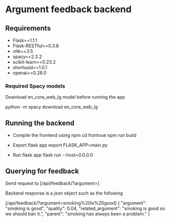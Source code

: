 # Argument feedback backend

## Requirements

-   Flask==1.1.1
-   Flask-RESTful==0.3.8
-   nltk==3.5
-   spacy==2.3.2
-   scikit-learn==0.23.2
-   shortuuid==1.0.1
-   openai==0.28.0

### Required Spacy models

Download en_core_web_lg model before running the app

python -m spacy download en_core_web_lg

## Running the backend

-   Compile the frontend using npm
    cd frontvue
    npm run build
-   Export flask app
    export FLASK_APP=main.py

-   Run flask app
    flask run --host=0.0.0.0

## Querying for feedback

Send request to [/api/feedback/?argument=<text>]

Backend response is a json object such as the following

[/api/feedback/?argument=smoking%20is%20good]
{
"argument": "smoking is good",
"quality": 0.04,
"related_argument": "smoking is good so we should ban it.",
"parent": "smoking has always been a problem."
}
